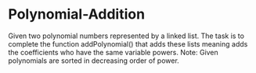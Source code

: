# Polynomial-Addition
Given two polynomial numbers represented by a linked list. The task is to complete the function addPolynomial() that adds these lists meaning adds the coefficients who have the same variable powers. Note:  Given polynomials are sorted in decreasing order of power.

